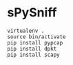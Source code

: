 # sPySniff

```
virtualenv .
source bin/activate
pip install pypcap
pip install dpkt
pip install scapy
```
